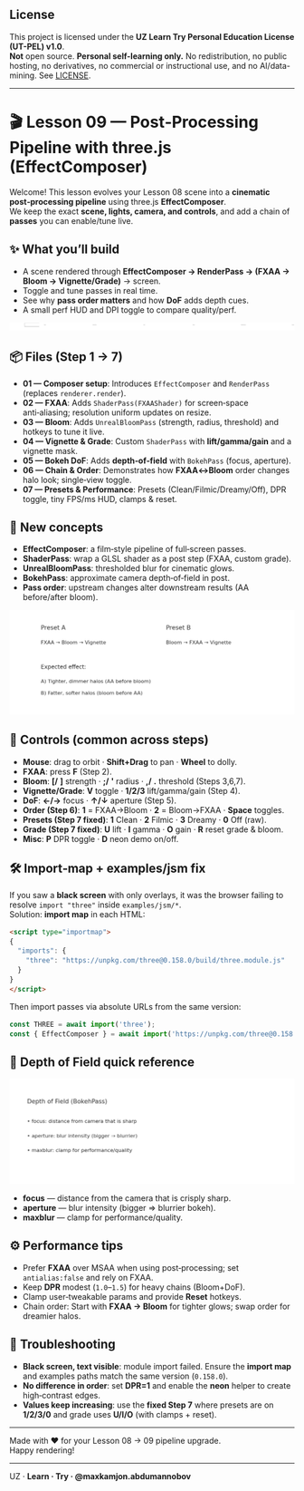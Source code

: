 ## License
This project is licensed under the **UZ Learn Try Personal Education License (UT-PEL) v1.0**.  
**Not** open source. **Personal self-learning only.** No redistribution, no public hosting, no derivatives, no commercial or instructional use, and no AI/data-mining. See [LICENSE](./LICENSE).

---

# 🎬 Lesson 09 — Post‑Processing Pipeline with three.js (EffectComposer)

Welcome! This lesson evolves your Lesson 08 scene into a **cinematic post‑processing pipeline** using three.js **EffectComposer**.  
We keep the exact **scene, lights, camera, and controls**, and add a chain of **passes** you can enable/tune live.

## ✨ What you’ll build
- A scene rendered through **EffectComposer → RenderPass → (FXAA → Bloom → Vignette/Grade)** → screen.
- Toggle and tune passes in real time.
- See why **pass order matters** and how **DoF** adds depth cues.
- A small perf HUD and DPI toggle to compare quality/perf.

![Pipeline](pipeline.png)

## 📦 Files (Step 1 → 7)
- **01 — Composer setup**: Introduces `EffectComposer` and `RenderPass` (replaces `renderer.render`).
- **02 — FXAA**: Adds `ShaderPass(FXAAShader)` for screen‑space anti‑aliasing; resolution uniform updates on resize.
- **03 — Bloom**: Adds `UnrealBloomPass` (strength, radius, threshold) and hotkeys to tune it live.
- **04 — Vignette & Grade**: Custom `ShaderPass` with **lift/gamma/gain** and a vignette mask.
- **05 — Bokeh DoF**: Adds **depth‑of‑field** with `BokehPass` (focus, aperture).
- **06 — Chain & Order**: Demonstrates how **FXAA↔Bloom** order changes halo look; single‑view toggle.
- **07 — Presets & Performance**: Presets (Clean/Filmic/Dreamy/Off), DPR toggle, tiny FPS/ms HUD, clamps & reset.

## 🧠 New concepts
- **EffectComposer**: a film‑style pipeline of full‑screen passes.
- **ShaderPass**: wrap a GLSL shader as a post step (FXAA, custom grade).
- **UnrealBloomPass**: thresholded blur for cinematic glows.
- **BokehPass**: approximate camera depth‑of‑field in post.
- **Pass order**: upstream changes alter downstream results (AA before/after bloom).

![Order difference](order_difference.png)

## 🎹 Controls (common across steps)
- **Mouse**: drag to orbit · **Shift+Drag** to pan · **Wheel** to dolly.
- **FXAA**: press **F** (Step 2).
- **Bloom**: **[/** **]** strength · **;/** **'** radius · **,/** **.** threshold (Steps 3,6,7).
- **Vignette/Grade**: **V** toggle · **1/2/3** lift/gamma/gain (Step 4).
- **DoF**: **←/→** focus · **↑/↓** aperture (Step 5).
- **Order (Step 6)**: **1** = FXAA→Bloom · **2** = Bloom→FXAA · **Space** toggles.
- **Presets (Step 7 fixed)**: **1** Clean · **2** Filmic · **3** Dreamy · **0** Off (raw).
- **Grade (Step 7 fixed)**: **U** lift · **I** gamma · **O** gain · **R** reset grade & bloom.
- **Misc**: **P** DPR toggle · **D** neon demo on/off.

## 🛠️ Import‑map + examples/jsm fix
If you saw a **black screen** with only overlays, it was the browser failing to resolve `import "three"` inside `examples/jsm/*`.  
Solution: **import map** in each HTML:
```html
<script type="importmap">
{
  "imports": {
    "three": "https://unpkg.com/three@0.158.0/build/three.module.js"
  }
}
</script>
```
Then import passes via absolute URLs from the same version:
```js
const THREE = await import('three');
const { EffectComposer } = await import('https://unpkg.com/three@0.158.0/examples/jsm/postprocessing/EffectComposer.js');
```

## 👀 Depth of Field quick reference
![DoF diagram](dof.png)

- **focus** — distance from the camera that is crisply sharp.
- **aperture** — blur intensity (bigger ⇒ blurrier bokeh).
- **maxblur** — clamp for performance/quality.

## ⚙️ Performance tips
- Prefer **FXAA** over MSAA when using post‑processing; set `antialias:false` and rely on FXAA.
- Keep **DPR** modest (`1.0`–`1.5`) for heavy chains (Bloom+DoF).
- Clamp user‑tweakable params and provide **Reset** hotkeys.
- Chain order: Start with **FXAA → Bloom** for tighter glows; swap order for dreamier halos.

## 🧩 Troubleshooting
- **Black screen, text visible**: module import failed. Ensure the **import map** and examples paths match the same version (`0.158.0`).
- **No difference in order**: set **DPR=1** and enable the **neon** helper to create high‑contrast edges.
- **Values keep increasing**: use the **fixed Step 7** where presets are on **1/2/3/0** and grade uses **U/I/O** (with clamps + reset).

---

Made with ❤️ for your Lesson 08 → 09 pipeline upgrade.  
Happy rendering!

---

UZ · <strong>Learn · Try · @maxkamjon.abdumannobov</strong>